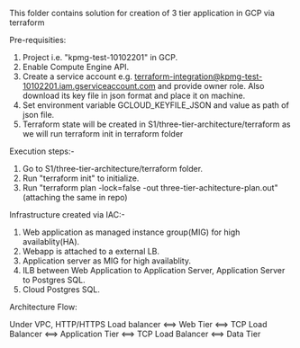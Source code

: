 This folder contains solution for creation of 3 tier application in GCP via terraform

Pre-requisities:

1. Project i.e. "kpmg-test-10102201" in GCP.
2. Enable Compute Engine API.
3. Create a service account e.g. terraform-integration@kpmg-test-10102201.iam.gserviceaccount.com and provide owner role. Also download its key file in json format and place it on machine.
4. Set environment variable GCLOUD_KEYFILE_JSON and value as path of json file.
5. Terraform state will be created in S1/three-tier-architecture/terraform as we will run terraform init in terraform folder

Execution steps:-

1. Go to S1/three-tier-architecture/terraform folder.
2. Run "terraform init" to initialize.
3. Run "terraform plan -lock=false -out three-tier-achitecture-plan.out" (attaching the same in repo)

Infrastructure created via IAC:-

1. Web application as managed instance group(MIG) for high availablity(HA).
2. Webapp is attached to a external LB.
3. Application server as MIG for high availablity.
4. ILB between Web Application to Application Server, Application Server to Postgres SQL.
5. Cloud Postgres SQL.


Architecture Flow:

Under VPC, HTTP/HTTPS Load balancer <==> Web Tier <==> TCP Load Balancer <==> Application Tier <==> TCP Load Balancer <==> Data Tier